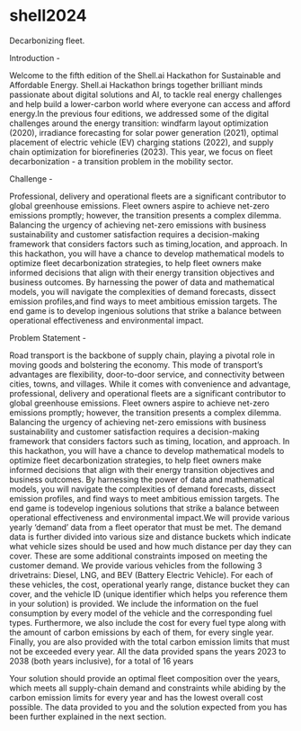 # shell2024
Decarbonizing fleet.

Introduction -

Welcome to the fifth edition of the Shell.ai Hackathon for Sustainable and Affordable Energy. Shell.ai Hackathon brings together brilliant minds passionate about digital solutions and AI, to tackle real energy challenges and help build a lower-carbon world where everyone can access and afford energy.In the previous four editions, we addressed some of the digital challenges around the energy transition: windfarm layout optimization (2020), irradiance forecasting for solar power generation (2021), optimal placement of electric vehicle (EV) charging stations (2022), and supply chain optimization for biorefineries (2023). This year, we focus on fleet decarbonization - a transition problem in the mobility sector.

Challenge -

Professional, delivery and operational fleets are a significant contributor to global greenhouse emissions. Fleet owners aspire to achieve net-zero emissions promptly; however, the transition presents a complex dilemma. Balancing the urgency of achieving net-zero emissions with business sustainability and customer satisfaction requires a decision-making framework that considers factors such as timing,location, and approach. In this hackathon, you will have a chance to develop mathematical models to optimize fleet decarbonization strategies, to help fleet owners make informed decisions that align with their energy transition objectives and business outcomes. By harnessing the power of data and mathematical models, you will navigate the complexities of demand forecasts, dissect emission profiles,and find ways to meet ambitious emission targets. The end game is to develop ingenious solutions that strike a balance between operational effectiveness and environmental impact.

Problem Statement -

Road transport is the backbone of supply chain, playing a pivotal role in moving goods and bolstering the economy. This mode of transport’s advantages are flexibility, door-to-door service, and connectivity between cities, towns, and villages. While it comes with convenience and advantage, professional, delivery and operational fleets are a significant contributor to global greenhouse emissions. Fleet owners aspire to achieve net-zero emissions promptly; however, the transition presents a complex dilemma. Balancing the urgency of achieving net-zero emissions with business sustainability and customer satisfaction requires a decision-making framework that considers factors such as timing, location, and approach. In this hackathon, you will have a chance to develop mathematical models to optimize fleet decarbonization strategies, to help fleet owners make informed decisions that align with their energy transition objectives and business outcomes. By harnessing the power of data and mathematical models, you will navigate the complexities of demand forecasts, dissect emission profiles, and find ways to meet ambitious emission targets. The end game is todevelop ingenious solutions that strike a balance between operational effectiveness and environmental impact.We will provide various yearly ‘demand’ data from a fleet operator that must be met. The demand data is further divided into various size and distance buckets which indicate what vehicle sizes should be used and how much distance per day they can cover. These are some additional constraints imposed on meeting the customer demand. We provide various vehicles from the following 3 drivetrains: Diesel, LNG, and BEV (Battery Electric Vehicle). For each of these vehicles, the cost, operational yearly range, distance bucket they can cover, and the vehicle ID (unique identifier which helps you reference them in your solution) is provided. We include the information on the fuel consumption by every model of the vehicle and the corresponding fuel types. Furthermore, we also include the cost for every fuel type along with the amount of carbon emissions by each of them, for every single year. Finally, you are also provided with the total carbon emission limits that must not be exceeded every year. All the data provided spans the years 2023 to 2038 (both years inclusive), for a total of 16 years

Your solution should provide an optimal fleet composition over the years, which meets all supply-chain demand and constraints while abiding by the carbon emission limits for every year and has the lowest overall cost possible. The data provided to you and the solution expected from you has been further explained in the next section.
